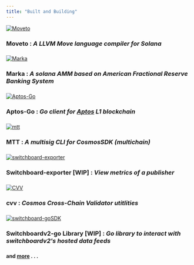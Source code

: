 ```yaml
---
title: "Built and Building"
---
```



[![Moveto](https://cdn-icons-png.flaticon.com/128/284/284469.png)](https://github.com/0xlax/moveto) 
### Moveto : *A LLVM Move language compiler for Solana*

###


[![Marka](https://cdn-icons-png.flaticon.com/128/119/119598.png)](https://github.com/Marka-protocol/marka) 
### Marka : *A solana AMM based on American Fractional Reserve Banking System*

###

[![Aptos-Go](https://cdn-icons-png.flaticon.com/128/5117/5117774.png)](https://github.com/0xlax/aptos-go) 
### Aptos-Go : *Go client for [Aptos](https://aptoslabs.com/) L1 blockchain*

###


[![mtt](https://cdn-icons-png.flaticon.com/128/3175/3175239.png)](https://github.com/0xlax/mtt)
### MTT : *A multisig CLI for CosmosSDK (multichain)*

### 

[![switchboard-exporter](https://cdn-icons-png.flaticon.com/128/119/119591.png)](https://github.com/0xlax/switchboard-exporter)
### Switchboard-exporter [WIP] : *View metrics of a publisher*

###

[![CVV](https://cdn-icons-png.flaticon.com/128/3175/3175153.png)](https://github.com/0xlax/ccv-types)
### cvv : *Cosmos Cross-Chain Validator utitlities*

###

[![switchboard-goSDK](https://cdn-icons-png.flaticon.com/128/3175/3175223.png)](https://github.com/0xlax/switchboard-go)
### Switchboardv2-go Library [WIP] : *Go library to interact with switchboardv2's hosted data feeds*

###

#### and [more](https://github.com/0xlax) . . .

 

<!-- 
https://cdn-icons-png.flaticon.com/128/3175/3175132.png
https://cdn-icons-png.flaticon.com/128/3175/3175175.png
https://cdn-icons-png.flaticon.com/128/3175/3175138.png
https://cdn-icons-png.flaticon.com/128/3175/3175221.png
https://www.flaticon.com/free-icon/mountains_3175239?related_id=3175239

 -->
